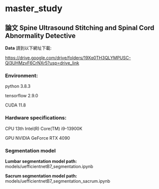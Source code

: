 # master_study
## 論文 Spine Ultrasound Stitching and Spinal Cord Abnormality Detective


**Data** 請到以下網址下載:

https://drive.google.com/drive/folders/19Xq0TH3QLYMPUSC-QI3UHMzvF6CrNXr5?usp=drive_link

### Environment:
python 3.8.3

tensorflow 2.9.0

CUDA 11.8

### Hardware specifications:

CPU 13th Intel(R) Core(TM) i9-13900K

GPU NVIDIA GeForce RTX 4090



### Segmentation model

**Lumbar segmentation model path:**  models/uefficientnetB7_segmentation.ipynb

**Sacrum segmentation model path:**  models/uefficientnetB7_segmentation_sacrum.ipynb

